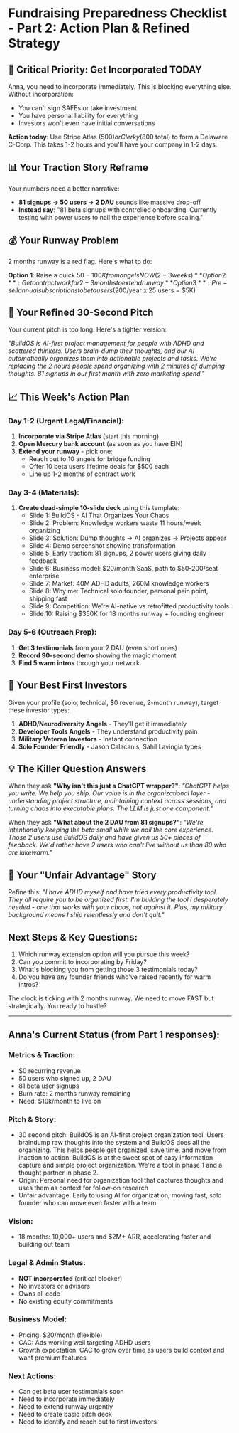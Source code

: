# Fundraising Preparedness Checklist - Part 2: Action Plan & Refined Strategy

## 🚨 Critical Priority: Get Incorporated TODAY

Anna, you need to incorporate immediately. This is blocking everything else. Without incorporation:

- You can't sign SAFEs or take investment
- You have personal liability for everything
- Investors won't even have initial conversations

**Action today**: Use Stripe Atlas ($500) or Clerky ($800 total) to form a Delaware C-Corp. This takes 1-2 hours and you'll have your company in 1-2 days.

## 📊 Your Traction Story Reframe

Your numbers need a better narrative:

- **81 signups → 50 users → 2 DAU** sounds like massive drop-off
- **Instead say**: "81 beta signups with controlled onboarding. Currently testing with power users to nail the experience before scaling."

## 💰 Your Runway Problem

2 months runway is a red flag. Here's what to do:

**Option 1**: Raise a quick $50-100K from angels NOW (2-3 weeks)
**Option 2**: Get contract work for 2-3 months to extend runway
**Option 3**: Pre-sell annual subscriptions to beta users ($200/year x 25 users = $5K)

## 🎯 Your Refined 30-Second Pitch

Your current pitch is too long. Here's a tighter version:

_"BuildOS is AI-first project management for people with ADHD and scattered thinkers. Users brain-dump their thoughts, and our AI automatically organizes them into actionable projects and tasks. We're replacing the 2 hours people spend organizing with 2 minutes of dumping thoughts. 81 signups in our first month with zero marketing spend."_

## 📈 This Week's Action Plan

### Day 1-2 (Urgent Legal/Financial):

1. **Incorporate via Stripe Atlas** (start this morning)
2. **Open Mercury bank account** (as soon as you have EIN)
3. **Extend your runway** - pick one:
   - Reach out to 10 angels for bridge funding
   - Offer 10 beta users lifetime deals for $500 each
   - Line up 1-2 months of contract work

### Day 3-4 (Materials):

1. **Create dead-simple 10-slide deck** using this template:
   - Slide 1: BuildOS - AI That Organizes Your Chaos
   - Slide 2: Problem: Knowledge workers waste 11 hours/week organizing
   - Slide 3: Solution: Dump thoughts → AI organizes → Projects appear
   - Slide 4: Demo screenshot showing transformation
   - Slide 5: Early traction: 81 signups, 2 power users giving daily feedback
   - Slide 6: Business model: $20/month SaaS, path to $50-200/seat enterprise
   - Slide 7: Market: 40M ADHD adults, 260M knowledge workers
   - Slide 8: Why me: Technical solo founder, personal pain point, shipping fast
   - Slide 9: Competition: We're AI-native vs retrofitted productivity tools
   - Slide 10: Raising $350K for 18 months runway + founding engineer

### Day 5-6 (Outreach Prep):

1. **Get 3 testimonials** from your 2 DAU (even short ones)
2. **Record 90-second demo** showing the magic moment
3. **Find 5 warm intros** through your network

## 🎲 Your Best First Investors

Given your profile (solo, technical, $0 revenue, 2-month runway), target these investor types:

1. **ADHD/Neurodiversity Angels** - They'll get it immediately
2. **Developer Tools Angels** - They understand productivity pain
3. **Military Veteran Investors** - Instant connection
4. **Solo Founder Friendly** - Jason Calacanis, Sahil Lavingia types

## 💡 The Killer Question Answers

When they ask **"Why isn't this just a ChatGPT wrapper?"**:
_"ChatGPT helps you write. We help you ship. Our value is in the organizational layer - understanding project structure, maintaining context across sessions, and turning chaos into executable plans. The LLM is just one component."_

When they ask **"What about the 2 DAU from 81 signups?"**:
_"We're intentionally keeping the beta small while we nail the core experience. Those 2 users use BuildOS daily and have given us 50+ pieces of feedback. We'd rather have 2 users who can't live without us than 80 who are lukewarm."_

## 🚀 Your "Unfair Advantage" Story

Refine this: _"I have ADHD myself and have tried every productivity tool. They all require you to be organized first. I'm building the tool I desperately needed - one that works with your chaos, not against it. Plus, my military background means I ship relentlessly and don't quit."_

## Next Steps & Key Questions:

1. Which runway extension option will you pursue this week?
2. Can you commit to incorporating by Friday?
3. What's blocking you from getting those 3 testimonials today?
4. Do you have any founder friends who've raised recently for warm intros?

The clock is ticking with 2 months runway. We need to move FAST but strategically. You ready to hustle?

---

## Anna's Current Status (from Part 1 responses):

### Metrics & Traction:

- $0 recurring revenue
- 50 users who signed up, 2 DAU
- 81 beta user signups
- Burn rate: 2 months runway remaining
- Need: $10k/month to live on

### Pitch & Story:

- 30 second pitch: BuildOS is an AI-first project organization tool. Users braindump raw thoughts into the system and BuildOS does all the organizing. This helps people get organized, save time, and move from inaction to action. BuildOS is at the sweet spot of easy information capture and simple project organization. We're a tool in phase 1 and a thought partner in phase 2.
- Origin: Personal need for organization tool that captures thoughts and uses them as context for follow-on research
- Unfair advantage: Early to using AI for organization, moving fast, solo founder who can move even faster with a team

### Vision:

- 18 months: 10,000+ users and $2M+ ARR, accelerating faster and building out team

### Legal & Admin Status:

- **NOT incorporated** (critical blocker)
- No investors or advisors
- Owns all code
- No existing equity commitments

### Business Model:

- Pricing: $20/month (flexible)
- CAC: Ads working well targeting ADHD users
- Growth expectation: CAC to grow over time as users build context and want premium features

### Next Actions:

- Can get beta user testimonials soon
- Need to incorporate immediately
- Need to extend runway urgently
- Need to create basic pitch deck
- Need to identify and reach out to first investors
